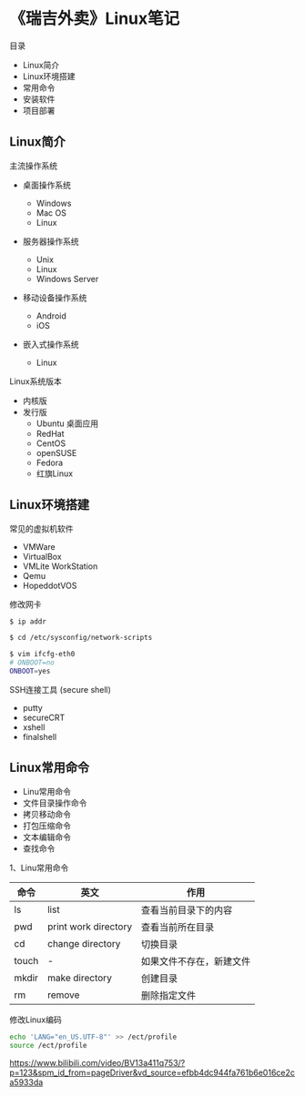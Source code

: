 # 《瑞吉外卖》Linux笔记

目录

- Linux简介
- Linux环境搭建
- 常用命令
- 安装软件
- 项目部署

## Linux简介

主流操作系统

- 桌面操作系统
    - Windows
    - Mac OS
    - Linux

- 服务器操作系统
    - Unix
    - Linux
    - Windows Server

- 移动设备操作系统
    - Android
    - iOS
- 嵌入式操作系统
    - Linux

Linux系统版本

- 内核版
- 发行版
    - Ubuntu 桌面应用
    - RedHat 
    - CentOS 
    - openSUSE
    - Fedora
    - 红旗Linux

## Linux环境搭建

常见的虚拟机软件

- VMWare
- VirtualBox
- VMLite WorkStation
- Qemu
- HopeddotVOS

修改网卡

```bash
$ ip addr

$ cd /etc/sysconfig/network-scripts

$ vim ifcfg-eth0
# ONBOOT=no
ONBOOT=yes
```

SSH连接工具 (secure shell)

- putty
- secureCRT
- xshell
- finalshell

## Linux常用命令

- Linu常用命令
- 文件目录操作命令
- 拷贝移动命令
- 打包压缩命令
- 文本编辑命令
- 查找命令

1、Linu常用命令

| 命令 | 英文 | 作用
| - | - | - 
| ls | list |  查看当前目录下的内容
| pwd | print work directory | 查看当前所在目录
| cd | change directory | 切换目录
| touch | - | 如果文件不存在，新建文件
| mkdir | make directory |  创建目录
| rm  | remove | 删除指定文件

修改Linux编码

```bash
echo 'LANG="en_US.UTF-8"' >> /ect/profile
source /ect/profile
```


https://www.bilibili.com/video/BV13a411q753/?p=123&spm_id_from=pageDriver&vd_source=efbb4dc944fa761b6e016ce2ca5933da